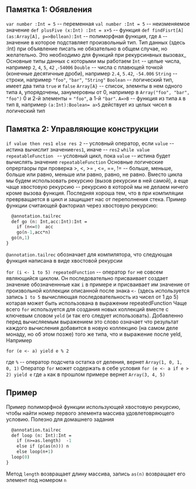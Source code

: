 ## Памятка 1: Обявления 
`var number :Int = 5` -- переменная
`val number :Int = 5` -- неизменяемое значение
`def plusFive (x:Int) :Int = x+5` -- функция
`def findFisrt[A] (as:Array[A], p=>Bollean):Int` -- полиморфная функция, где `A` -- значение в которое подставляет произвольный тип.
Тип данных (здесь :Int) при объявление писать не обязательно в общем случае, но желательно. Это необходимо для функций при рекурсинвных вызовах_
Основные типы данных с которыми мы работаем 
`Int` -- целые числа, например `2`, `4`, `5`, `42` ,`-54006`
`Double` -- числа с плавющей точкой (конечные десятичные дроби), например `2.4`, `5.42`, `-54.006`
`String` -- строки, например `"foo"`, `"bar"`, `"String"`
`Boolean` -- логический тип, имеет два типа `true` и `false`
`Array[A}` -- список, элемнты в нем одного типа `A`, упорядочены, занумеровны от 0, например в `Array("foo", "bar", "foo")` 0 и 2-й элементы  = `"foo"`, а 1-й `"bar"`.
`A=>B` -- функция из типа `A`  в тип `B`, например `(a:Int):Boolean= a>5` действует из целых чисел в логический тип
 
## Памятка 2: Управляющие конструкции
`if value then res1 else res 2` -- условный оператор, если `value` -- истина вычислит значение`res1`, иначе  -- `res2`
`while value repeatableFunction ` -- условный цикл, пока `value` -- истина будет вычислять значение `repeatableFunction`
Основные логические опрертаоры при проверка >,  <,  >= , <=, ==, != -- больше, меньше, больше или равно, меньше или равно, равно, не равно.
Вместо цикла мы будем использовать рекурсию (вызов рекурсии в ней самой), а еще чаще хвостовую рекурсию -- рекурсию в которой мы не делаем ничего кроме вызова функция. Последняя хороша тем, что в при компиляции преврващается в цикл и защищает нас от переполнения стека. 
Пример функции считающей факториал через хвостовую рекурсию:
```def factorial (n:Int):Int={ 
  @annotation.tailrec
  def go (n: Int,acc:Int):Int =
    if (n<=0)  acc
    go(n-1,acc*n)
  go(n,1)
}
```


`@annotation.tailrec` обозначает для компилятора, что следующая функция написана в виде хвостовой рекурсии

`for (i <- 1 to 5) repeatedFunction` -- оператор `for` не совсем являющийся циклом. Он последовательно присваивает создает значение обозначеннные как `i` в примере и присваивает им значение от произвольной коллекции описанной после знака `<-` (здесь используется запись `1 to 5` вычисляющая последовательность из чисел от 1 до 5) котарая может быть использована в выражении repeatedFunction
Чаще всего `for` используется для создания новых коллекций вместе с ключевым словом `yeld` (и так его следует использовать). Добавленно перед вычисляемым выражением это слово означает что результат каждого вычисления добавится в новую коллекцию (на самом деле монаду, но об этом позже) того же типа, что и выражение после yeld, Например 
```val a = Array(1, 2, 3, 4, 5)
for (e <- a) yield e % 2
```
где `%` -- оператор подсчета остатка от деления, вернет `Array(1, 0, 1, 0, 1)`
Оператор `for` может содержать в себе условия
`for (e <- a if e > 2) yield e` где `a` как в прошлом примере вернет `Array(3, 4, 5)`

## Пример
Пример полиморфной функции использующей хвостовую рекурсию, чтобы найти номер первого элемента массива удовлетовряющего условию. Полезно для домашнего задания
```def findFirst[A] (as:Array[A], p:A=>Boolean):Int={ 
  @annotation.tailrec
  def loop (n: Int):Int =
    if (n>=as.length)  -1
    else if (p(as(n))) n
    else loop(n+1)
  loop(0)
}
```
Метод `length` возвращает длину массива, запись `as(n)` возвращает его элемент под номером `n`
